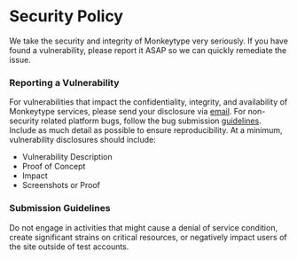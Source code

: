 # Security Policy

We take the security and integrity of Monkeytype very seriously. If you have found a vulnerability, please report it ASAP so we can quickly remediate the issue.

### Reporting a Vulnerability

For vulnerabilities that impact the confidentiality, integrity, and availability of Monkeytype services, please send your disclosure via [email](mailto:contact@monkeytype.com). For non-security related platform bugs, follow the bug submission [guidelines](https://github.com/monkeytypegame/monkeytype#bug-report-or-feature-request). Include as much detail as possible to ensure reproducibility. At a minimum, vulnerability disclosures should include:

- Vulnerability Description
- Proof of Concept
- Impact
- Screenshots or Proof

### Submission Guidelines

Do not engage in activities that might cause a denial of service condition, create significant strains on critical resources, or negatively impact users of the site outside of test accounts.
